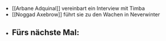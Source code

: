 - [[Arbane Adquinal]] vereinbart ein Interview mit Timba
- [[Noggad Axebrow]] führt sie zu den Wachen in Neverwinter
- Fürs nächste Mal:
	-